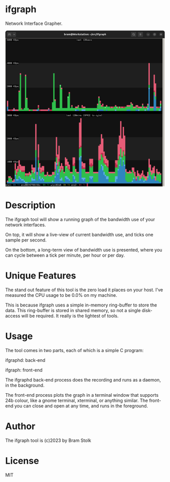# ifgraph
Network Interface Grapher.

![screenshot](images/screenshot0.png "screenshot")

# Description

The ifgraph tool will show a running graph of the bandwidth use of your network interfaces.

On top, it will show a live-view of current bandwidth use, and ticks one sample per second.

On the bottom, a long-term view of bandwidth use is presented, where you can cycle between a tick per minute, per hour or per day.

# Unique Features

The stand out feature of this tool is the zero load it places on your host.
I've measured the CPU usage to be 0.0% on my machine.

This is because ifgraph uses a simple in-memory ring-buffer to store the data.
This ring-buffer is stored in shared memory, so not a single disk-access will be required. It really is the lightest of tools.

# Usage

The tool comes in two parts, each of which is a simple C program:

ifgraphd: back-end

ifgraph: front-end

The ifgraphd back-end process does the recording and runs as a daemon, in the background.

The front-end process plots the graph in a terminal window that supports 24b colour, like a gnome terminal, xterminal, or anything similar. The front-end you can close and open at any time, and runs in the foreground.

# Author

The ifgraph tool is (c)2023 by Bram Stolk

# License

MIT

